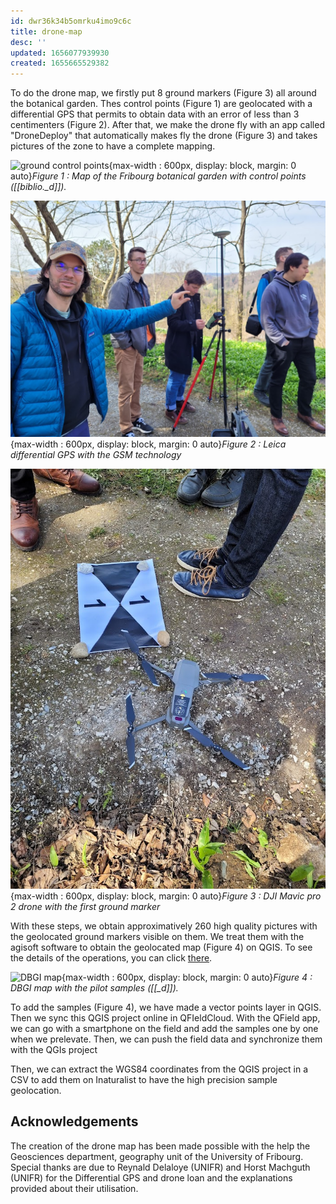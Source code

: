 ```yaml
---
id: dwr36k34b5omrku4imo9c6c
title: drone-map
desc: ''
updated: 1656077939930
created: 1655665529382
---
```

To do the drone map, we firstly put 8 ground markers (Figure 3) all around the botanical garden. Thes control points (Figure 1) are geolocated with a differential GPS that permits to obtain data with an error of less than 3 centimenters (Figure 2). After that, we make the drone fly with an app called "DroneDeploy" that automatically makes fly the drone (Figure 3) and takes pictures of the zone to have a complete mapping.

![ground control points](assets/images/ground_control_points.png){max-width : 600px, display: block, margin: 0 auto}*Figure 1 : Map of the Fribourg botanical garden with control points ([[biblio._d]]).*

![GPS](assets/images/gps.jpg){max-width : 600px, display: block, margin: 0 auto}*Figure 2 : Leica differential GPS with the GSM technology*

![drone](assets/images/drone.jpg){max-width : 600px, display: block, margin: 0 auto}*Figure 3 : DJI Mavic pro 2 drone with the first ground marker*

With these steps, we obtain approximatively 260 high quality pictures with the geolocated ground markers visible on them. We treat them with the agisoft software to obtain the geolocated map (Figure 4) on QGIS. To see the details of the operations, you can click [there](methodology.agisoft.md).

![DBGI map](assets/images/DBGI_map.png){max-width : 600px, display: block, margin: 0 auto}*Figure 4 : DBGI map with the pilot samples ([[_d]]).*

To add the samples (Figure 4), we have made a vector points layer in QGIS. Then we sync this QGIS project online in QFIeldCloud. With the QField app, we can go with a smartphone on the field and add the samples one by one when we prelevate. Then, we can push the field data and synchronize them with the QGIs project

Then, we can extract the WGS84 coordinates from the QGIS project in a CSV to add them on Inaturalist to have the high precision sample geolocation.

## Acknowledgements

The creation of the drone map has been made possible with the help the Geosciences department, geography unit of the University of Fribourg. Special thanks are due to Reynald Delaloye (UNIFR) and Horst Machguth (UNIFR) for the Differential GPS and drone loan and the explanations provided about their utilisation.
